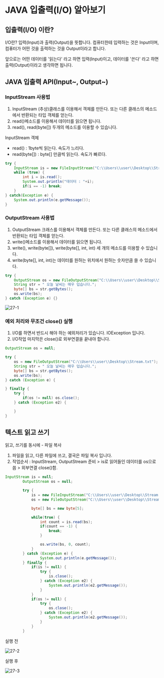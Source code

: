 # JAVA 입출력(I/O) 알아보기

## 입출력(I/O) 이란?

I/O란? 입력(Input)과 출력(Output)을 뜻합니다. 컴퓨터한테 입력하는 것은 Input이며, 컴퓨터가 어떤 것을 출력하는 것을 Output이라고 합니다.

앞으로는 어떤 데이터를 '읽는다' 라고 하면 입력(Input)이고, 데이터를 '쓴다' 라고 하면 출력(Output)이라고 생각하면 됩니다.

## JAVA 입출력 API(Input~, Output~)

### InputStream 사용법

1. InputStream (추상)클래스를 이용해서 객체를 만든다. 또는 다른 클래스의 메소드에서 반환되는 타입 객체를 얻는다.
2. read()메소드를 이용해서 데이터를 읽으면 됩니다.
3. read(), read(byte[]) 두개의 메소드를 이용할 수 있습니다.

InputStream 객체

- read() : 1byte씩 읽는다. 속도가 느리다.
- read(byte[]) : byte[] 만큼씩 읽는다. 속도가 빠르다.

```java
try {
	InputStream is = new FileInputStream("C:\\Users\\user\\Desktop\\Stream.txt");
	while (true) {
		int i = is.read();
		System.out.println("데이터 : "+i);
		if(i == -1) break;
    }
} catch(Exception e) {
	System.out.println(e.getMessage());
}
```

### OutputStream 사용법

1. OutputStream 크래스를 이용해서 객체를 만든다. 또는 다른 클래스의 메소드에서 반환되는 타입 객체를 얻는다.
2. write()메소드를 이용해서 데이터를 읽으면 됩니다.
3. write(), write(byte[]), write(byte[], int, int) 세 개의 메소드를 이용할 수 있습니다.
4. write(byte[], int, int)는 데이터를 원하는 위치에서 원하는 숫자만큼 쓸 수 있습니다.

```java
try {
	OutputStream os = new FileOutputStream("C:\\Users\\user\\Desktop\\Stream.txt");
	String str = " 오늘 날씨는 매우 덥습니다.";
	byte[] bs = str.getBytes();
	os.write(bs);
} catch (Exception e) {}
```

![27-1](https://user-images.githubusercontent.com/66400531/121479761-52ef6500-ca05-11eb-8443-3a07a904f94e.PNG)

### 예외 처리와 무조건 close() 실행

1. I/O를 하면서 반드시 해야 하는 예외처리가 있습니다. IOException 입니다.
2. I/O작업 마지막은 close()로 외부연결을 끝내야 합니다.

```java
OutputStream os = null;

try {
	os = new FileOutputStream("C:\\Users\\user\\Desktop\\Stream.txt");
	String str = " 오늘 날씨는 매우 덥습니다.";
	byte[] bs = str.getBytes();
	os.write(bs);
} catch (Exception e) {

} finally {
	try {
		if(os != null) os.close();
	} catch (Exception e2) {

	}
}
```

## 텍스트 읽고 쓰기

읽고, 쓰기를 동시에 - 파일 복사

1. 파일을 읽고, 다른 파일에 쓰고, 결국은 파일 복사 입니다.
2. 작업순서 : InputStream, OutputStream 준비 > is로 읽어들인 데이터를 os으로 씀 > 외부연결 close()함.

```java
InputStream is = null;
		OutputStream os = null;

		try {
			is = new FileInputStream("C:\\Users\\user\\Desktop\\Stream.txt");
			os = new FileOutputStream("C:\\Users\\user\\Desktop\\Stream_copy.txt");

			byte[] bs = new byte[5];

			while(true) {
				int count = is.read(bs);
				if(count == -1) {
					break;
				}

				os.write(bs, 0, count);
			}
		} catch (Exception e) {
				System.out.println(e.getMessage());
		} finally {
			if(is != null) {
				try {
					is.close();
				} catch (Exception e2) {
					System.out.println(e2.getMessage());
				}
			}
			if(os != null) {
				try {
					os.close();
				} catch (Exception e2) {
					System.out.println(e2.getMessage());
				}
			}
		}
```

실행 전

![27-2](https://user-images.githubusercontent.com/66400531/121483063-baf37a80-ca08-11eb-9b37-00d7ae512819.PNG)

실행 후

![27-3](https://user-images.githubusercontent.com/66400531/121483070-bc24a780-ca08-11eb-9b13-1e56e4c2ce3c.PNG)
